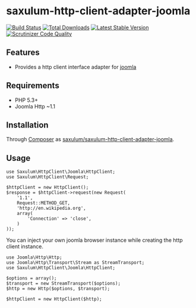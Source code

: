 # saxulum-http-client-adapter-joomla

[![Build Status](https://api.travis-ci.org/saxulum/saxulum-http-client-adapter-joomla.png?branch=master)](https://travis-ci.org/saxulum/saxulum-http-client-adapter-joomla)
[![Total Downloads](https://poser.pugx.org/saxulum/saxulum-http-client-adapter-joomla/downloads.png)](https://packagist.org/packages/saxulum/saxulum-http-client-adapter-joomla)
[![Latest Stable Version](https://poser.pugx.org/saxulum/saxulum-http-client-adapter-joomla/v/stable.png)](https://packagist.org/packages/saxulum/saxulum-http-client-adapter-joomla)
[![Scrutinizer Code Quality](https://scrutinizer-ci.com/g/saxulum/saxulum-http-client-adapter-joomla/badges/quality-score.png?b=master)](https://scrutinizer-ci.com/g/saxulum/saxulum-http-client-adapter-joomla/?branch=master)

## Features

 * Provides a http client interface adapter for [joomla][1]

## Requirements

 * PHP 5.3+
 * Joomla Http ~1.1

## Installation

Through [Composer](http://getcomposer.org) as [saxulum/saxulum-http-client-adapter-joomla][2].

## Usage

``` {.php}
use Saxulum\HttpClient\Joomla\HttpClient;
use Saxulum\HttpClient\Request;

$httpClient = new HttpClient();
$response = $httpClient->request(new Request(
    '1.1',
    Request::METHOD_GET,
    'http://en.wikipedia.org',
    array(
        'Connection' => 'close',
    )
));
```

You can inject your own joomla browser instance while creating the http client instance.

``` {.php}
use Joomla\Http\Http;
use Joomla\Http\Transport\Stream as StreamTransport;
use Saxulum\HttpClient\Joomla\HttpClient;

$options = array();
$transport = new StreamTransport($options);
$http = new Http($options, $transport);

$httpClient = new HttpClient($http);
```

[1]: https://packagist.org/packages/joomla/http
[2]: https://packagist.org/packages/saxulum/saxulum-http-client-adapter-joomla